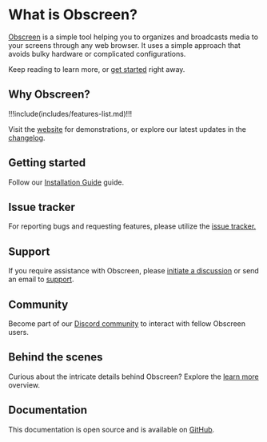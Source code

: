 # What is Obscreen?

[Obscreen](https://obscreen.io) is a simple tool helping you to organizes and broadcasts media to your screens through any web browser. It uses a simple approach that avoids bulky hardware or complicated configurations.

Keep reading to learn more, or [get started](./install) right away.

## Why Obscreen?

!!!include(includes/features-list.md)!!!

Visit the [website](https://obscreen.io) for demonstrations, or explore our latest updates in the [changelog](/releases).

## Getting started

Follow our [Installation Guide](./install) guide.

## Issue tracker

For reporting bugs and requesting features, please utilize the [issue tracker.](https://github.com/jr-k/obscreen/issues)

## Support

If you require assistance with Obscreen, please [initiate a discussion](https://github.com/jr-k/obscreen/issues/new/choose) or send an email to [support](mailto:obscreen@jierka.com).

## Community

Become part of our [Discord community](https://discord.obscreen.io) to interact with fellow Obscreen users.

## Behind the scenes

Curious about the intricate details behind Obscreen? Explore the [learn more](./learn-more) overview.

## Documentation

This documentation is open source and is available on [GitHub](https://github.com/obscreen/documentation).